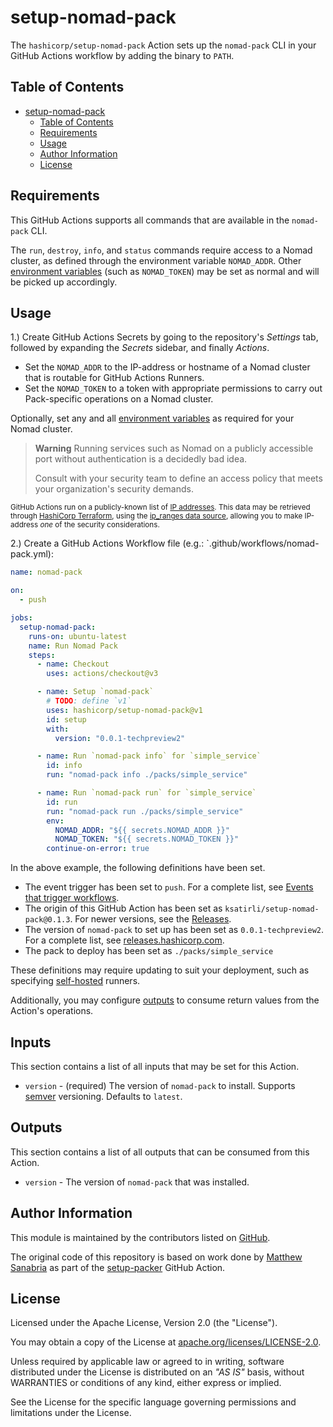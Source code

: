 # setup-nomad-pack

The `hashicorp/setup-nomad-pack` Action sets up the `nomad-pack` CLI in your GitHub Actions workflow by adding the binary to `PATH`.

## Table of Contents

- [setup-nomad-pack](#setup-nomad-pack)
  - [Table of Contents](#table-of-contents)
  - [Requirements](#requirements)
  - [Usage](#usage)
  - [Author Information](#author-information)
  - [License](#license)

## Requirements

This GitHub Actions supports all commands that are available in the `nomad-pack` CLI.

The `run`, `destroy`, `info`, and `status` commands require access to a Nomad cluster, as defined through the environment variable `NOMAD_ADDR`. Other [environment variables](https://www.nomadproject.io/docs/commands#environment-variables) (such as `NOMAD_TOKEN`) may be set as normal and will be picked up accordingly.

## Usage

1.) Create GitHub Actions Secrets by going to the repository's _Settings_ tab, followed by expanding the _Secrets_ sidebar, and finally _Actions_.

- Set the `NOMAD_ADDR` to the IP-address or hostname of a Nomad cluster that is routable for GitHub Actions Runners.
- Set the `NOMAD_TOKEN` to a token with appropriate permissions to carry out Pack-specific operations on a Nomad cluster.

Optionally, set any and all [environment variables](https://www.nomadproject.io/docs/commands#environment-variables) as required for your Nomad cluster.

> **Warning**
> Running services such as Nomad on a publicly accessible port without authentication is a decidedly bad idea.
>
> Consult with your security team to define an access policy that meets your organization's security demands.

<small>GitHub Actions run on a publicly-known list of [IP addresses](https://docs.github.com/en/actions/using-github-hosted-runners/about-github-hosted-runners#ip-addresses).
This data may be retrieved through [HashiCorp Terraform](https://terraform.io/), using the [ip_ranges data source](https://registry.terraform.io/providers/integrations/github/latest/docs/data-sources/ip_ranges), allowing you to make IP-address _one_ of the security considerations.</small>

2.) Create a GitHub Actions Workflow file (e.g.: `.github/workflows/nomad-pack.yml):

```yaml
name: nomad-pack

on:
  - push

jobs:
  setup-nomad-pack:
    runs-on: ubuntu-latest
    name: Run Nomad Pack
    steps:
      - name: Checkout
        uses: actions/checkout@v3

      - name: Setup `nomad-pack`
        # TODO: define `v1`
        uses: hashicorp/setup-nomad-pack@v1
        id: setup
        with:
          version: "0.0.1-techpreview2"

      - name: Run `nomad-pack info` for `simple_service`
        id: info
        run: "nomad-pack info ./packs/simple_service"

      - name: Run `nomad-pack run` for `simple_service`
        id: run
        run: "nomad-pack run ./packs/simple_service"
        env:
          NOMAD_ADDR: "${{ secrets.NOMAD_ADDR }}"
          NOMAD_TOKEN: "${{ secrets.NOMAD_TOKEN }}"
        continue-on-error: true
```

In the above example, the following definitions have been set.

- The event trigger has been set to `push`. For a complete list, see [Events that trigger workflows](https://docs.github.com/en/actions/using-workflows/events-that-trigger-workflows).
- The origin of this GitHub Action has been set as `ksatirli/setup-nomad-pack@0.1.3`. For newer versions, see the [Releases](https://github.com/ksatirli/setup-nomad-pack/releases).
- The version of `nomad-pack` to set up has been set as `0.0.1-techpreview2`. For a complete list, see [releases.hashicorp.com](https://releases.hashicorp.com/nomad-pack/).
- The pack to deploy has been set as `./packs/simple_service`

These definitions may require updating to suit your deployment, such as specifying [self-hosted](https://docs.github.com/en/actions/using-workflows/workflow-syntax-for-github-actions#choosing-self-hosted-runners) runners.

Additionally, you may configure [outputs](https://docs.github.com/en/actions/using-workflows/workflow-syntax-for-github-actions#example-defining-outputs-for-a-job) to consume return values from the Action's operations.

## Inputs

This section contains a list of all inputs that may be set for this Action.

- `version` - (required) The version of `nomad-pack` to install. Supports [semver](https://www.npmjs.com/package/semver) versioning. Defaults to `latest`.

## Outputs

This section contains a list of all outputs that can be consumed from this Action.

- `version` -  The version of `nomad-pack` that was installed.

## Author Information

This module is maintained by the contributors listed on [GitHub](https://github.com/ksatirli/setup-nomad-pack/graphs/contributors).

The original code of this repository is based on work done by [Matthew Sanabria](https://github.com/sudomateo) as part of the [setup-packer](https://github.com/sudomateo/setup-packer) GitHub Action.

## License

Licensed under the Apache License, Version 2.0 (the "License").

You may obtain a copy of the License at [apache.org/licenses/LICENSE-2.0](http://www.apache.org/licenses/LICENSE-2.0).

Unless required by applicable law or agreed to in writing, software distributed under the License is distributed on an _"AS IS"_ basis, without WARRANTIES or conditions of any kind, either express or implied.

See the License for the specific language governing permissions and limitations under the License.
